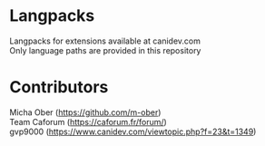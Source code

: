 # Langpacks
Langpacks for extensions available at canidev.com  
Only language paths are provided in this repository

# Contributors
Micha Ober (https://github.com/m-ober)  
Team Caforum (https://caforum.fr/forum/)  
gvp9000 (https://www.canidev.com/viewtopic.php?f=23&t=1349)